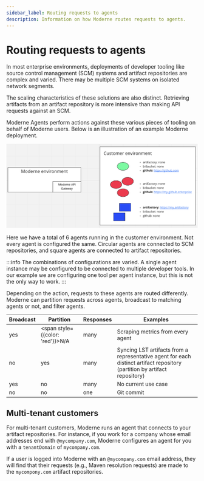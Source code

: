 ```yaml
---
sidebar_label: Routing requests to agents
description: Information on how Moderne routes requests to agents.
---
```


# Routing requests to agents

In most enterprise environments, deployments of developer tooling like source control management (SCM) systems and artifact repositories are complex and varied. There may be multiple SCM systems on isolated network segments.

The scaling characteristics of these solutions are also distinct. Retrieving artifacts from an artifact repository is more intensive than making API requests against an SCM.

Moderne Agents perform actions against these various pieces of tooling on behalf of Moderne users. Below is an illustration of an example Moderne deployment.

![](./assets/agent-requests.png)

Here we have a total of 6 agents running in the customer environment. Not every agent is configured the same. Circular agents are connected to SCM repositories, and square agents are connected to artifact repositories.

:::info
The combinations of configurations are varied. A single agent instance may be configured to be connected to multiple developer tools. In our example we are configuring one tool per agent instance, but this is not the only way to work.
:::

Depending on the action, requests to these agents are routed differently. Moderne can partition requests across agents, broadcast to matching agents or not, and filter agents.

| Broadcast | Partition                            | Responses | Examples                                                                                                                   |
| --------- | ------------------------------------ | --------- | -------------------------------------------------------------------------------------------------------------------------- |
| yes       | <span style={{color: 'red'}}>N/A</span> | many      | Scraping metrics from every agent                                                                                          |
| no        | yes                                  | many      | Syncing LST artifacts from a representative agent for each distinct artifact repository (partition by artifact repository) |
| yes       | no                                   | many      | No current use case                                                                                                        |
| no        | no                                   | one       | Git commit                                                                                                                 |

## Multi-tenant customers

For multi-tenant customers, Moderne runs an agent that connects to your artifact repositories. For instance, if you work for a company whose email addresses end with `@mycompany.com`, Moderne configures an agent for you with a `tenantDomain` of `mycompany.com`.

If a user is logged into Moderne with an `@mycompany.com` email address, they will find that their requests (e.g., Maven resolution requests) are made to the `mycompony.com` artifact repositories.
